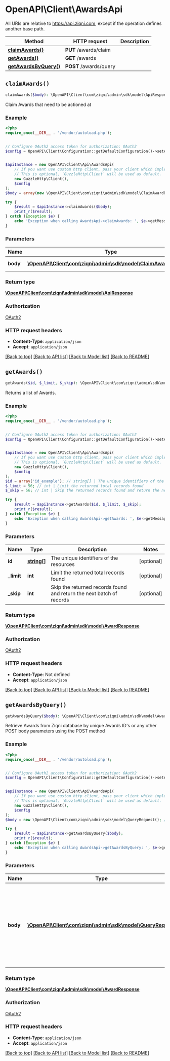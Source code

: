 # OpenAPI\Client\AwardsApi

All URIs are relative to https://api.ziqni.com, except if the operation defines another base path.

| Method | HTTP request | Description |
| ------------- | ------------- | ------------- |
| [**claimAwards()**](AwardsApi.md#claimAwards) | **PUT** /awards/claim |  |
| [**getAwards()**](AwardsApi.md#getAwards) | **GET** /awards |  |
| [**getAwardsByQuery()**](AwardsApi.md#getAwardsByQuery) | **POST** /awards/query |  |


## `claimAwards()`

```php
claimAwards($body): \OpenAPI\Client\com\ziqni\admin\sdk\model\ApiResponse
```



Claim Awards that need to be actioned at

### Example

```php
<?php
require_once(__DIR__ . '/vendor/autoload.php');


// Configure OAuth2 access token for authorization: OAuth2
$config = OpenAPI\Client\Configuration::getDefaultConfiguration()->setAccessToken('YOUR_ACCESS_TOKEN');


$apiInstance = new OpenAPI\Client\Api\AwardsApi(
    // If you want use custom http client, pass your client which implements `GuzzleHttp\ClientInterface`.
    // This is optional, `GuzzleHttp\Client` will be used as default.
    new GuzzleHttp\Client(),
    $config
);
$body = array(new \OpenAPI\Client\com\ziqni\admin\sdk\model\ClaimAwardRequest()); // \OpenAPI\Client\com\ziqni\admin\sdk\model\ClaimAwardRequest[] | Claim Awards

try {
    $result = $apiInstance->claimAwards($body);
    print_r($result);
} catch (Exception $e) {
    echo 'Exception when calling AwardsApi->claimAwards: ', $e->getMessage(), PHP_EOL;
}
```

### Parameters

| Name | Type | Description  | Notes |
| ------------- | ------------- | ------------- | ------------- |
| **body** | [**\OpenAPI\Client\com\ziqni\admin\sdk\model\ClaimAwardRequest[]**](../Model/ClaimAwardRequest.md)| Claim Awards | |

### Return type

[**\OpenAPI\Client\com\ziqni\admin\sdk\model\ApiResponse**](../Model/ApiResponse.md)

### Authorization

[OAuth2](../../README.md#OAuth2)

### HTTP request headers

- **Content-Type**: `application/json`
- **Accept**: `application/json`

[[Back to top]](#) [[Back to API list]](../../README.md#endpoints)
[[Back to Model list]](../../README.md#models)
[[Back to README]](../../README.md)

## `getAwards()`

```php
getAwards($id, $_limit, $_skip): \OpenAPI\Client\com\ziqni\admin\sdk\model\AwardResponse
```



Returns a list of Awards.

### Example

```php
<?php
require_once(__DIR__ . '/vendor/autoload.php');


// Configure OAuth2 access token for authorization: OAuth2
$config = OpenAPI\Client\Configuration::getDefaultConfiguration()->setAccessToken('YOUR_ACCESS_TOKEN');


$apiInstance = new OpenAPI\Client\Api\AwardsApi(
    // If you want use custom http client, pass your client which implements `GuzzleHttp\ClientInterface`.
    // This is optional, `GuzzleHttp\Client` will be used as default.
    new GuzzleHttp\Client(),
    $config
);
$id = array('id_example'); // string[] | The unique identifiers of the resources
$_limit = 56; // int | Limit the returned total records found
$_skip = 56; // int | Skip the returned records found and return the next batch of records

try {
    $result = $apiInstance->getAwards($id, $_limit, $_skip);
    print_r($result);
} catch (Exception $e) {
    echo 'Exception when calling AwardsApi->getAwards: ', $e->getMessage(), PHP_EOL;
}
```

### Parameters

| Name | Type | Description  | Notes |
| ------------- | ------------- | ------------- | ------------- |
| **id** | [**string[]**](../Model/string.md)| The unique identifiers of the resources | [optional] |
| **_limit** | **int**| Limit the returned total records found | [optional] |
| **_skip** | **int**| Skip the returned records found and return the next batch of records | [optional] |

### Return type

[**\OpenAPI\Client\com\ziqni\admin\sdk\model\AwardResponse**](../Model/AwardResponse.md)

### Authorization

[OAuth2](../../README.md#OAuth2)

### HTTP request headers

- **Content-Type**: Not defined
- **Accept**: `application/json`

[[Back to top]](#) [[Back to API list]](../../README.md#endpoints)
[[Back to Model list]](../../README.md#models)
[[Back to README]](../../README.md)

## `getAwardsByQuery()`

```php
getAwardsByQuery($body): \OpenAPI\Client\com\ziqni\admin\sdk\model\AwardResponse
```



Retrieve Awards from Ziqni database by unique Awards ID's or any other POST body parameters using the POST method

### Example

```php
<?php
require_once(__DIR__ . '/vendor/autoload.php');


// Configure OAuth2 access token for authorization: OAuth2
$config = OpenAPI\Client\Configuration::getDefaultConfiguration()->setAccessToken('YOUR_ACCESS_TOKEN');


$apiInstance = new OpenAPI\Client\Api\AwardsApi(
    // If you want use custom http client, pass your client which implements `GuzzleHttp\ClientInterface`.
    // This is optional, `GuzzleHttp\Client` will be used as default.
    new GuzzleHttp\Client(),
    $config
);
$body = new \OpenAPI\Client\com\ziqni\admin\sdk\model\QueryRequest(); // \OpenAPI\Client\com\ziqni\admin\sdk\model\QueryRequest | Retrieve Awards from Ziqni database by unique Awards ID's or any other POST body parameters using the POST method

try {
    $result = $apiInstance->getAwardsByQuery($body);
    print_r($result);
} catch (Exception $e) {
    echo 'Exception when calling AwardsApi->getAwardsByQuery: ', $e->getMessage(), PHP_EOL;
}
```

### Parameters

| Name | Type | Description  | Notes |
| ------------- | ------------- | ------------- | ------------- |
| **body** | [**\OpenAPI\Client\com\ziqni\admin\sdk\model\QueryRequest**](../Model/QueryRequest.md)| Retrieve Awards from Ziqni database by unique Awards ID&#39;s or any other POST body parameters using the POST method | [optional] |

### Return type

[**\OpenAPI\Client\com\ziqni\admin\sdk\model\AwardResponse**](../Model/AwardResponse.md)

### Authorization

[OAuth2](../../README.md#OAuth2)

### HTTP request headers

- **Content-Type**: `application/json`
- **Accept**: `application/json`

[[Back to top]](#) [[Back to API list]](../../README.md#endpoints)
[[Back to Model list]](../../README.md#models)
[[Back to README]](../../README.md)
